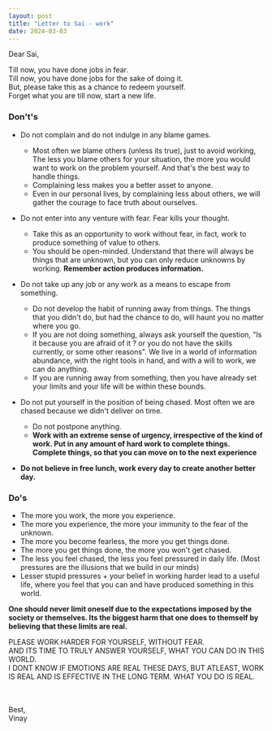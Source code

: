 ```yaml
---
layout: post
title: "Letter to Sai - work"
date: 2024-03-03
---
```


Dear Sai,

Till now, you have done jobs in fear.<br>
Till now, you have done jobs for the sake of doing it. <br>
But, please take this as a chance to redeem yourself. <br>
Forget what you are till now, start a new life. <br>

### Don't's
* Do not complain and do not indulge in any blame games. 
    - Most often we blame others (unless its true), just to avoid working, The less you blame others for your situation, the more you would want to work on the problem yourself. And that's the best way to handle things.
    - Complaining less makes you a better asset to anyone.
    - Even in our personal lives, by complaining less about others, we will gather the courage to face truth about ourselves.
* Do not enter into any venture with fear. Fear kills your thought.
    - Take this as an opportunity to work without fear, in fact, work to produce something of value to others.
    - You should be open-minded. Understand that there will always be things that are unknown, but you can only reduce unknowns by working. **Remember action produces information.**

* Do not take up any job or any work as a means to escape from something. 
    - Do not develop the habit of running away from things. The things that you didn't do, but had the chance to do, will haunt you no matter where you go.
    - If you are not doing something, always ask yourself the question, "Is it because you are afraid of it ? or you do not have the skills currently, or some other reasons". We live in a world of information abundance, with the right tools in hand, and with a will to work, we can do anything.
    - If you are running away from something, then you have already set your limits and your life will be within these bounds.


* Do not put yourself in the position of being chased. Most often we are chased because we didn't deliver on time.
    * Do not postpone anything.
    * **Work with an extreme sense of urgency, irrespective of the kind of work. Put in any amount of hard work to complete things. Complete things, so that you can move on to the next experience** 
* **Do not believe in free lunch, work every day to create another better day.**


### Do's
* The more you work, the more you experience.
* The more you experience, the more your immunity to the fear of the unknown.
* The more you become fearless, the more you get things done.
* The more you get things done, the more you won't get chased.
* The less you feel chased, the less you feel pressured in daily life. (Most pressures are the illusions that we build in our minds)
* Lesser stupid pressures + your belief in working harder lead to a useful life, where you feel that you can and have produced something in this world.


**One should never limit oneself due to the expectations imposed by the society or themselves. Its the biggest harm that one does to themself by believing that these limits are real.**

PLEASE WORK HARDER FOR YOURSELF, WITHOUT FEAR. <br>
AND ITS TIME TO TRULY ANSWER YOURSELF, WHAT YOU CAN DO IN THIS WORLD. <br>
I DONT KNOW IF EMOTIONS ARE REAL THESE DAYS, BUT ATLEAST, WORK IS REAL AND IS EFFECTIVE IN THE LONG TERM. WHAT YOU DO IS REAL.

<br>
<br>
Best,<br>
Vinay